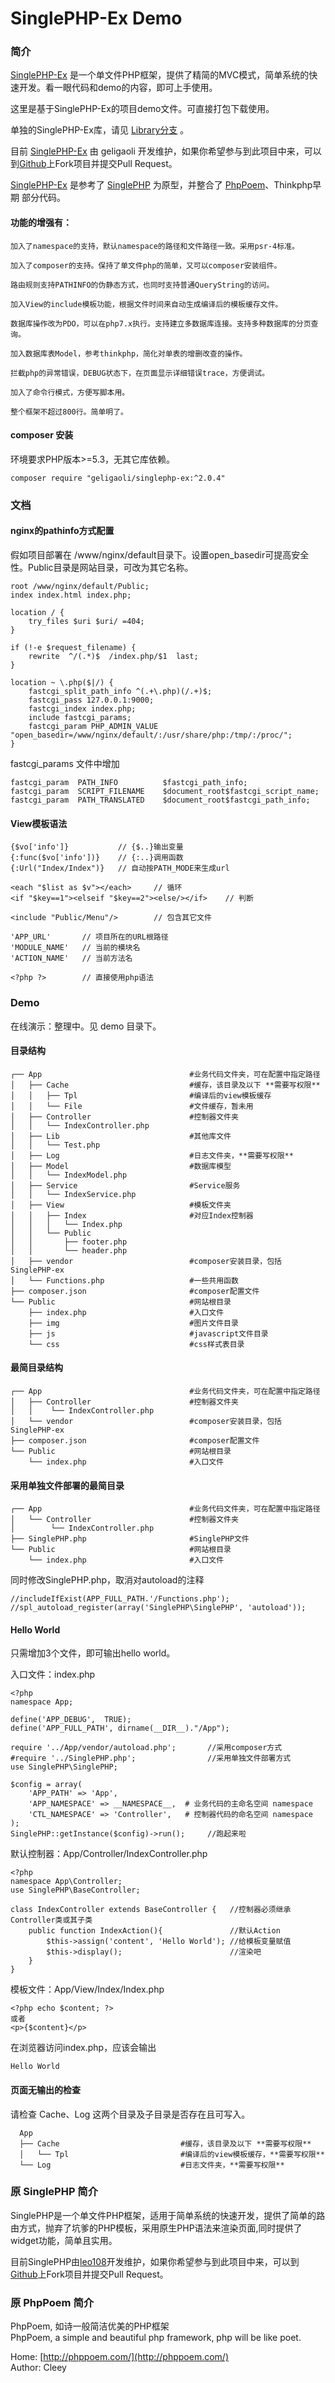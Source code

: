 # SinglePHP-Ex Demo


### 简介

[SinglePHP-Ex](https://github.com/geligaoli/SinglePHP-Ex) 是一个单文件PHP框架，提供了精简的MVC模式，简单系统的快速开发。看一眼代码和demo的内容，即可上手使用。

这里是基于SinglePHP-Ex的项目demo文件。可直接打包下载使用。

单独的SinglePHP-Ex库，请见 [Library分支](https://github.com/geligaoli/SinglePHP-Ex/tree/library) 。

目前 [SinglePHP-Ex](https://github.com/geligaoli/SinglePHP-Ex) 由 geligaoli 开发维护，如果你希望参与到此项目中来，可以到[Github](https://github.com/geligaoli/SinglePHP-Ex)上Fork项目并提交Pull Request。

[SinglePHP-Ex](https://github.com/geligaoli/SinglePHP-Ex) 是参考了 [SinglePHP](https://github.com/leo108/SinglePHP) 为原型，并整合了 [PhpPoem](https://github.com/cleey/phppoem)、Thinkphp早期 部分代码。


#### 功能的增强有：

    加入了namespace的支持，默认namespace的路径和文件路径一致。采用psr-4标准。
    
    加入了composer的支持。保持了单文件php的简单，又可以composer安装组件。
    
    路由规则支持PATHINFO的伪静态方式，也同时支持普通QueryString的访问。

    加入View的include模板功能，根据文件时间来自动生成编译后的模板缓存文件。
    
    数据库操作改为PDO，可以在php7.x执行。支持建立多数据库连接。支持多种数据库的分页查询。
    
    加入数据库表Model，参考thinkphp，简化对单表的增删改查的操作。
    
    拦截php的异常错误，DEBUG状态下，在页面显示详细错误trace，方便调试。
    
    加入了命令行模式，方便写脚本用。

    整个框架不超过800行。简单明了。


#### composer 安装

环境要求PHP版本>=5.3，无其它库依赖。

    composer require "geligaoli/singlephp-ex:^2.0.4"


### 文档

#### nginx的pathinfo方式配置

假如项目部署在 /www/nginx/default目录下。设置open_basedir可提高安全性。Public目录是网站目录，可改为其它名称。

    root /www/nginx/default/Public;
    index index.html index.php;

    location / {
        try_files $uri $uri/ =404;
    }

    if (!-e $request_filename) {
        rewrite  ^/(.*)$  /index.php/$1  last;
    }

    location ~ \.php($|/) {
        fastcgi_split_path_info ^(.+\.php)(/.+)$;
        fastcgi_pass 127.0.0.1:9000;
        fastcgi_index index.php;
        include fastcgi_params;
        fastcgi_param PHP_ADMIN_VALUE "open_basedir=/www/nginx/default/:/usr/share/php:/tmp/:/proc/";
    }

fastcgi_params 文件中增加

    fastcgi_param  PATH_INFO          $fastcgi_path_info;
    fastcgi_param  SCRIPT_FILENAME    $document_root$fastcgi_script_name;
    fastcgi_param  PATH_TRANSLATED    $document_root$fastcgi_path_info;


#### View模板语法

    {$vo['info']}           // {$..}输出变量
    {:func($vo['info'])}    // {:..}调用函数
    {:Url("Index/Index")}   // 自动按PATH_MODE来生成url
                    
    <each "$list as $v"></each>     // 循环
    <if "$key==1"><elseif "$key==2"><else/></if>    // 判断
    
    <include "Public/Menu"/>        // 包含其它文件
    
    'APP_URL'       // 项目所在的URL根路径
    'MODULE_NAME'   // 当前的模块名
    'ACTION_NAME'   // 当前方法名
    
    <?php ?>        // 直接使用php语法

### Demo

在线演示：整理中。见 demo 目录下。

#### 目录结构

    ┌── App                                 #业务代码文件夹，可在配置中指定路径
    │   ├── Cache                           #缓存，该目录及以下 **需要写权限**
    │   │   ├── Tpl                         #编译后的view模板缓存
    │   │   └── File                        #文件缓存，暂未用
    │   ├── Controller                      #控制器文件夹
    │   │   └── IndexController.php
    │   ├── Lib                             #其他库文件
    │   │   └── Test.php
    │   ├── Log                             #日志文件夹，**需要写权限**
    │   ├── Model                           #数据库模型
    │   │   └── IndexModel.php
    │   ├── Service                         #Service服务
    │   │   └── IndexService.php
    │   ├── View                            #模板文件夹
    │   │   ├── Index                       #对应Index控制器
    │   │   │   └── Index.php
    │   │   └── Public
    │   │       ├── footer.php
    │   │       └── header.php
    │   ├── vendor                          #composer安装目录，包括SinglePHP-ex
    │   └── Functions.php                   #一些共用函数
    ├── composer.json                       #composer配置文件
    └── Public                              #网站根目录
        ├── index.php                       #入口文件
        ├── img                             #图片文件目录
        ├── js                              #javascript文件目录
        └── css                             #css样式表目录

#### 最简目录结构

    ┌── App                                 #业务代码文件夹，可在配置中指定路径
    │   ├── Controller                      #控制器文件夹
    │   │    └── IndexController.php
    │   └── vendor                          #composer安装目录，包括SinglePHP-ex
    ├── composer.json                       #composer配置文件
    └── Public                              #网站根目录
        └── index.php                       #入口文件
        
#### 采用单独文件部署的最简目录

    ┌── App                                 #业务代码文件夹，可在配置中指定路径
    │   └── Controller                      #控制器文件夹
    │        └── IndexController.php
    ├── SinglePHP.php                       #SinglePHP文件
    └── Public                              #网站根目录
        └── index.php                       #入口文件

同时修改SinglePHP.php，取消对autoload的注释
    
    //includeIfExist(APP_FULL_PATH.'/Functions.php');
    //spl_autoload_register(array('SinglePHP\SinglePHP', 'autoload'));


#### Hello World

只需增加3个文件，即可输出hello world。

入口文件：index.php

    <?php
    namespace App;
    
    define('APP_DEBUG',  TRUE);
    define('APP_FULL_PATH', dirname(__DIR__)."/App");
    
    require '../App/vendor/autoload.php';       //采用composer方式
    #require '../SinglePHP.php';                //采用单独文件部署方式
    use SinglePHP\SinglePHP;

    $config = array(
        'APP_PATH' => 'App',
        'APP_NAMESPACE' => __NAMESPACE__,  # 业务代码的主命名空间 namespace
        'CTL_NAMESPACE' => 'Controller',   # 控制器代码的命名空间 namespace
    );
    SinglePHP::getInstance($config)->run();     //跑起来啦
    

默认控制器：App/Controller/IndexController.php

    <?php
    namespace App\Controller;
    use SinglePHP\BaseController;

    class IndexController extends BaseController {   //控制器必须继承Controller类或其子类
        public function IndexAction(){               //默认Action
            $this->assign('content', 'Hello World'); //给模板变量赋值
            $this->display();                        //渲染吧
        }
    }
    
模板文件：App/View/Index/Index.php

    <?php echo $content; ?>
    或者
    <p>{$content}</p>
    
在浏览器访问index.php，应该会输出

    Hello World
    
#### 页面无输出的检查

请检查 Cache、Log 这两个目录及子目录是否存在且可写入。

      App                                 
      ├── Cache                           #缓存，该目录及以下 **需要写权限**
      │   └── Tpl                         #编译后的view模板缓存，**需要写权限**
      └── Log                             #日志文件夹，**需要写权限**



    
### 原 SinglePHP 简介

SinglePHP是一个单文件PHP框架，适用于简单系统的快速开发，提供了简单的路由方式，抛弃了坑爹的PHP模板，采用原生PHP语法来渲染页面,同时提供了widget功能，简单且实用。

目前SinglePHP由[leo108](http://leo108.com)开发维护，如果你希望参与到此项目中来，可以到[Github](https://github.com/leo108/SinglePHP)上Fork项目并提交Pull Request。


### 原 PhpPoem 简介

PhpPoem, 如诗一般简洁优美的PHP框架       
PhpPoem, a simple and beautiful php framework, php will be like poet.

Home: [http://phppoem.com/](http://phppoem.com/)  
Author: Cleey  

